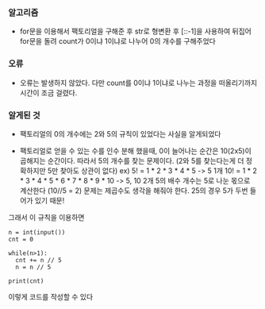 ### 알고리즘
 - for문을 이용해서 팩토리얼을 구해준 후 str로 형변환 후 [::-1]을 사용하여 뒤집어 for문을 돌려 count가 0이냐 1이냐로 나누어 0의 개수를 구해주었다

### 오류
 - 오류는 발생하지 않았다. 다만 count를 0이냐 1이냐로 나누는 과정을 떠올리기까지 시간이 조금 걸렸다.

### 알게된 것
 - 팩토리얼의 0의 개수에는 2와 5의 규칙이 있었다는 사실을 알게되었다

  
 - 팩토리얼로 얻을 수 있는 수를 인수 분해 했을때, 0이 늘어나는 순간은 10(2x5)이 곱해지는 순간이다.
따라서 5의 개수를 찾는 문제이다. (2와 5를 찾는다는게 더 정확하지만 5만 찾아도 상관이 없다)
ex) 5! = 1 * 2 * 3 * 4 * 5 -> 5 1개
10! = 1 * 2 * 3 * 4 * 5 * 6 * 7 * 8 * 9 * 10 -> 5, 10 2개
5의 배수 개수는 5로 나눈 몫으로 계산한다 (10//5 = 2)
문제는 제곱수도 생각을 해줘야 한다. 25의 경우 5가 두번 들어가 있기 때문!

그래서 이 규칙을 이용하면 

    n = int(input())
    cnt = 0

    while(n>1):
      cnt += n // 5
      n = n // 5

    print(cnt)
이렇게 코드를 작성할 수 있다


